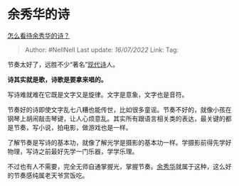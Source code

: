 # 余秀华的诗
[怎么看待余秀华的诗？](https://www.zhihu.com/question/27662789/answer/2571820655)

> Author: #NellNell
> Last update: *16/07/2022*
> Link:
> Tag:

节奏太好了，远胜不少“著名”[现代诗](https://www.zhihu.com/search?q=%E7%8E%B0%E4%BB%A3%E8%AF%97&search_source=Entity&hybrid_search_source=Entity&hybrid_search_extra=%7B%22sourceType%22%3A%22answer%22%2C%22sourceId%22%3A2571820655%7D)人。

**诗其实就是歌，诗歌是要拿来唱的。**

写诗难就难在它既是文字又是旋律。文字是意象，文字也是音符。

节奏好的诗即使文字乱七八糟也能传世，比如很多童谣。节奏不好的，就像小孩在钢琴上胡闹敲击琴键，让人心烦意乱。其实所有跟语言相关类的表达，最关键的都是节奏，写小说，拍电影，做游戏也是一样。

了解节奏是写诗的基本功，就像了解光学是摄影的基本功一样。学摄影前得先学好物理，写诗之前最好先学一门乐器，学学乐理。

不过也有人不需要，完全无师自通掌握光，掌握节奏。[余秀华](https://www.zhihu.com/search?q=%E4%BD%99%E7%A7%80%E5%8D%8E&search_source=Entity&hybrid_search_source=Entity&hybrid_search_extra=%7B%22sourceType%22%3A%22answer%22%2C%22sourceId%22%3A2571820655%7D)就属于这种，这么好的节奏感纯属老天爷赏饭吃。
